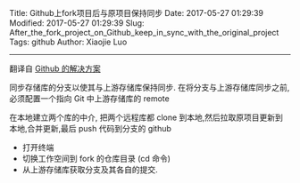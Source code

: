 Title: Github上fork项目后与原项目保持同步
Date: 2017-05-27 01:29:39
Modified: 2017-05-27 01:29:39
Slug: After_the_fork_project_on_Github_keep_in_sync_with_the_original_project
Tags: github
Author: Xiaojie Luo

---

翻译自 [Github
的解决方案](https://help.github.com/articles/syncing-a-fork/)

同步存储库的分支以使其与上游存储库保持同步.
在将分支与上游存储库同步之前,必须配置一个指向 Git 中上游存储库的 remote

在本地建立两个库的中介, 把两个远程库都 clone
到本地,然后拉取原项目更新到本地,合并更新,最后 push 代码到分支的 github

-   打开终端
-   切换工作空间到 fork 的仓库目录 (cd 命令)
-   从上游存储库获取分支及其各自的提交.
